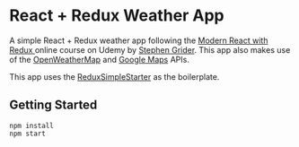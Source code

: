 # React + Redux Weather App

A simple React + Redux weather app following the [ Modern React with Redux ](https://www.udemy.com/react-redux/) online course on Udemy by [Stephen Grider](https://www.udemy.com/user/sgslo/). This app also makes use of the [OpenWeatherMap](http://openweathermap.org/) and [Google Maps](https://developers.google.com/maps/) APIs.

This app uses the [ReduxSimpleStarter](https://github.com/StephenGrider/ReduxSimpleStarter) as the boilerplate.

## Getting Started

```
npm install
npm start
```
